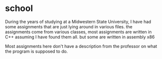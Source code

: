 # school
During the years of studying at a Midwestern State University, I have had some assignments that are just lying around in various files. 
the assignments come from various classes, most assignments are written in C++ assuming I have found them all. but some are written in assembly x86

Most assignments here don't have a description from the professor on what the program is supposed to do.
